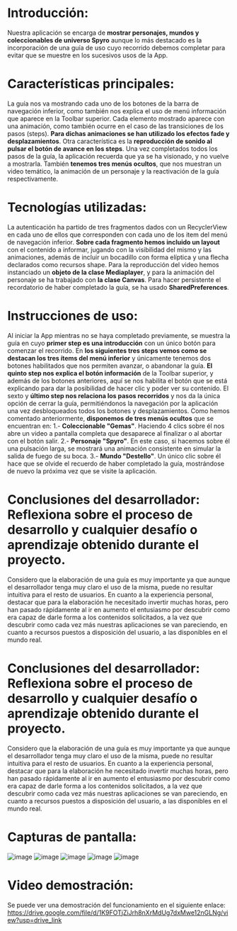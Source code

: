 # Introducción:
Nuestra aplicación se encarga de **mostrar personajes, mundos y coleccionables de universo Spyro** aunque lo más destacado es la incorporación de una guía de uso cuyo recorrido debemos completar para evitar que se muestre en los sucesivos usos de la App.   

# Características principales:
La guía nos va mostrando cada uno de los botones de la barra de navegación inferior, como también nos explica el uso de menú información que aparece en la Toolbar superior. Cada elemento mostrado aparece con una animación, como también ocurre en el caso de las transiciones de los pasos (steps). **Para dichas animaciones se han utilizado los efectos fade y  desplazamientos**. Otra característica es la **reproducción de sonido al pulsar el botón de avance en los steps**.
Una vez completados todos los pasos de la guía, la aplicación recuerda que ya se ha visionado, y no vuelve a mostrarla.
También **tenemos tres menús ocultos**, que nos muestran un video temático, la animación de un personaje y la reactivación de la guía respectivamente.

# Tecnologías utilizadas:
La autenticación ha partido de tres fragmentos dados con un RecyclerView en cada uno de ellos que corresponden con cada uno de los item del menú de navegación inferior. **Sobre cada fragmento hemos incluido un layout** con el contenido a informar, jugando con la visibilidad del mismo y las animaciones, además de incluir un bocadillo con forma elíptica y una flecha declarados como recursos shape. Para la reproducción del video hemos instanciado un **objeto de la clase Mediaplayer**, y para la animación del personaje se ha trabajado con **la clase Canvas**. Para hacer persistente el recordatorio de haber completado la guía, se ha usado **SharedPreferences**.

# Instrucciones de uso:
Al iniciar la App mientras no se haya completado previamente, se muestra la guía en cuyo **primer step es una introducción** con un único botón para comenzar el recorrido.
En **los siguientes tres steps vemos como se destacan los tres ítems del menú inferior** y únicamente tenemos dos botones habilitados que nos permiten avanzar, o abandonar la guía.
**El quinto step nos explica el botón información** de la Toolbar superior, y además de los botones anteriores, aquí se nos habilita el botón que se está explicando para dar la posibilidad de hacer clic y poder ver su contenido.
El sexto y **último step nos relaciona los pasos recorridos** y nos da la única opción de cerrar la guía, permitiéndonos la navegación por la aplicación una vez desbloqueados todos los botones y desplazamientos.
Como hemos comentado anteriormente, **disponemos de tres menús ocultos** que se encuentran en:
  1.- **Coleccionable "Gemas"**. Haciendo 4 clics sobre él nos abre un video a pantalla completa que desaparece al finalizar o al abortar con el botón salir.
  2.- **Personaje "Spyro"**. En este caso, si hacemos sobre él una pulsación larga, se mostrará una animación consistente en simular la salida de fuego de su boca.
  3.- **Mundo "Destello"**. Un único clic sobre él hace que se olvide el recuerdo de haber completado la guía, mostrándose de nuevo la próxima vez que se visite la aplicación.
  
# Conclusiones del desarrollador: Reflexiona sobre el proceso de desarrollo y cualquier desafío o aprendizaje obtenido durante el proyecto.
Considero que la elaboración de una guía es muy importante ya que aunque el desarrollador tenga muy claro el uso de la misma, puede no resultar intuitiva para el resto de usuarios. En cuanto a la experiencia personal, destacar que para la elaboración he necesitado invertir muchas horas, pero han pasado rápidamente al ir en aumento el entusiasmo por descubrir como era capaz de darle forma a los contenidos solicitados, a la vez que descubrir como cada vez más nuestras aplicaciones se van pareciendo, en cuanto a recursos puestos a disposición del usuario, a las disponibles en el mundo real.

# Conclusiones del desarrollador: Reflexiona sobre el proceso de desarrollo y cualquier desafío o aprendizaje obtenido durante el proyecto.
Considero que la elaboración de una guía es muy importante ya que aunque el desarrollador tenga muy claro el uso de la misma, puede no resultar intuitiva para el resto de usuarios. En cuanto a la experiencia personal, destacar que para la elaboración he necesitado invertir muchas horas, pero han pasado rápidamente al ir en aumento el entusiasmo por descubrir como era capaz de darle forma a los contenidos solicitados, a la vez que descubrir como cada vez más nuestras aplicaciones se van pareciendo, en cuanto a recursos puestos a disposición del usuario, a las disponibles en el mundo real.

# Capturas de pantalla:
![image](https://github.com/user-attachments/assets/0f8c8a00-d9db-4cb8-9374-d9f111382df3)
![image](https://github.com/user-attachments/assets/4088dd30-45f7-408c-a6fd-4df65be1cff6)
![image](https://github.com/user-attachments/assets/0adcf271-2c2d-412e-8592-25c564bcf6ad)
![image](https://github.com/user-attachments/assets/65bffb85-9cdf-4205-b8f7-eb491b3e0bd0)
![image](https://github.com/user-attachments/assets/53a9cd6b-5d3a-4262-9560-855316c7eddd)

# Video demostración:
Se puede ver una demostración del funcionamiento en el siguiente enlace:
https://drive.google.com/file/d/1K9FOTjZiJrh8nXrMdUg7dxMwe12nGLNg/view?usp=drive_link




